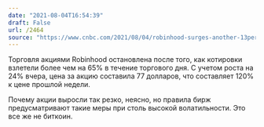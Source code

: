 ```yaml
---
date: "2021-08-04T16:54:39"
draft: False
url: /2464
source: "https://www.cnbc.com/2021/08/04/robinhood-surges-another-13percent-a-day-after-jumping-past-ipo-price.html"
---
```


Торговля акциями Robinhood остановлена после того, как котировки взлетели более чем на 65% в течение торгового дня. С учетом роста на 24% вчера, цена за акцию составила 77 долларов, что составляет 120% к цене прошлой недели. 

Почему акции выросли так резко, неясно, но правила бирж предусматривают такие меры при столь высокой волатильности. Это все же не биткоин.
